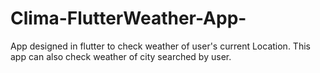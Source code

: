 # Clima-FlutterWeather-App-
App designed in flutter to check weather of user's current Location.
This app can also check weather of city searched by user.
